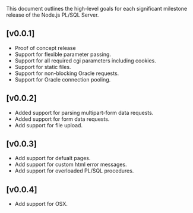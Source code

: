 This document outlines the high-level goals for each significant milestone release of the Node.js PL/SQL Server.

## [v0.0.1]
* Proof of concept release
* Support for flexible parameter passing.
* Support for all required cgi parameters including cookies.
* Support for static files.
* Support for non-blocking Oracle requests.
* Support for Oracle connection pooling.

## [v0.0.2]
* Added support for parsing multipart-form data requests.
* Added support for form data requests.
* Add support for file upload.

## [v0.0.3]
* Add support for defualt pages.
* Add support for custom html error messages.
* Add support for overloaded PL/SQL procedures.

## [v0.0.4]
* Add support for OSX.
